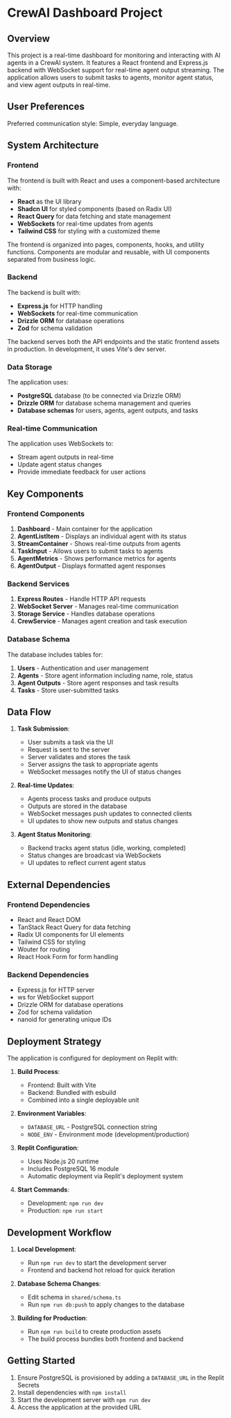 # CrewAI Dashboard Project

## Overview

This project is a real-time dashboard for monitoring and interacting with AI agents in a CrewAI system. It features a React frontend and Express.js backend with WebSocket support for real-time agent output streaming. The application allows users to submit tasks to agents, monitor agent status, and view agent outputs in real-time.

## User Preferences

Preferred communication style: Simple, everyday language.

## System Architecture

### Frontend

The frontend is built with React and uses a component-based architecture with:

- **React** as the UI library
- **Shadcn UI** for styled components (based on Radix UI)
- **React Query** for data fetching and state management
- **WebSockets** for real-time updates from agents
- **Tailwind CSS** for styling with a customized theme

The frontend is organized into pages, components, hooks, and utility functions. Components are modular and reusable, with UI components separated from business logic.

### Backend

The backend is built with:

- **Express.js** for HTTP handling
- **WebSockets** for real-time communication
- **Drizzle ORM** for database operations
- **Zod** for schema validation

The backend serves both the API endpoints and the static frontend assets in production. In development, it uses Vite's dev server.

### Data Storage

The application uses:

- **PostgreSQL** database (to be connected via Drizzle ORM)
- **Drizzle ORM** for database schema management and queries
- **Database schemas** for users, agents, agent outputs, and tasks

### Real-time Communication

The application uses WebSockets to:
- Stream agent outputs in real-time
- Update agent status changes
- Provide immediate feedback for user actions

## Key Components

### Frontend Components

1. **Dashboard** - Main container for the application
2. **AgentListItem** - Displays an individual agent with its status
3. **StreamContainer** - Shows real-time outputs from agents
4. **TaskInput** - Allows users to submit tasks to agents
5. **AgentMetrics** - Shows performance metrics for agents
6. **AgentOutput** - Displays formatted agent responses

### Backend Services

1. **Express Routes** - Handle HTTP API requests
2. **WebSocket Server** - Manages real-time communication
3. **Storage Service** - Handles database operations
4. **CrewService** - Manages agent creation and task execution

### Database Schema

The database includes tables for:
1. **Users** - Authentication and user management
2. **Agents** - Store agent information including name, role, status
3. **Agent Outputs** - Store agent responses and task results
4. **Tasks** - Store user-submitted tasks

## Data Flow

1. **Task Submission**:
   - User submits a task via the UI
   - Request is sent to the server
   - Server validates and stores the task
   - Server assigns the task to appropriate agents
   - WebSocket messages notify the UI of status changes

2. **Real-time Updates**:
   - Agents process tasks and produce outputs
   - Outputs are stored in the database
   - WebSocket messages push updates to connected clients
   - UI updates to show new outputs and status changes

3. **Agent Status Monitoring**:
   - Backend tracks agent status (idle, working, completed)
   - Status changes are broadcast via WebSockets
   - UI updates to reflect current agent status

## External Dependencies

### Frontend Dependencies
- React and React DOM
- TanStack React Query for data fetching
- Radix UI components for UI elements
- Tailwind CSS for styling
- Wouter for routing
- React Hook Form for form handling

### Backend Dependencies
- Express.js for HTTP server
- ws for WebSocket support
- Drizzle ORM for database operations
- Zod for schema validation
- nanoid for generating unique IDs

## Deployment Strategy

The application is configured for deployment on Replit with:

1. **Build Process**:
   - Frontend: Built with Vite
   - Backend: Bundled with esbuild
   - Combined into a single deployable unit

2. **Environment Variables**:
   - `DATABASE_URL` - PostgreSQL connection string
   - `NODE_ENV` - Environment mode (development/production)

3. **Replit Configuration**:
   - Uses Node.js 20 runtime
   - Includes PostgreSQL 16 module
   - Automatic deployment via Replit's deployment system

4. **Start Commands**:
   - Development: `npm run dev`
   - Production: `npm run start`

## Development Workflow

1. **Local Development**:
   - Run `npm run dev` to start the development server
   - Frontend and backend hot reload for quick iteration

2. **Database Schema Changes**:
   - Edit schema in `shared/schema.ts`
   - Run `npm run db:push` to apply changes to the database

3. **Building for Production**:
   - Run `npm run build` to create production assets
   - The build process bundles both frontend and backend

## Getting Started

1. Ensure PostgreSQL is provisioned by adding a `DATABASE_URL` in the Replit Secrets
2. Install dependencies with `npm install`
3. Start the development server with `npm run dev`
4. Access the application at the provided URL
